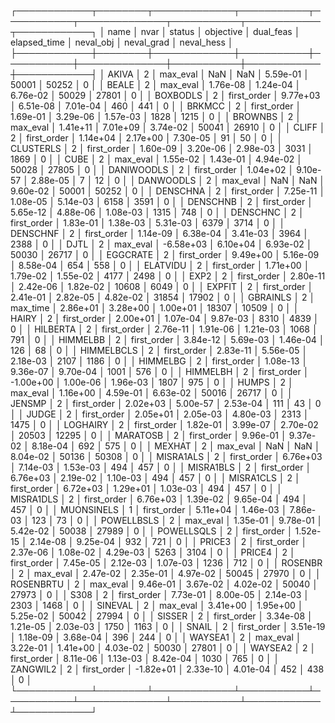 ┌────────────┬────────┬─────────────┬───────────┬───────────┬──────────────┬───────────┬────────────┬────────────┐
│       name │   nvar │      status │ objective │ dual_feas │ elapsed_time │ neval_obj │ neval_grad │ neval_hess │
├────────────┼────────┼─────────────┼───────────┼───────────┼──────────────┼───────────┼────────────┼────────────┤
│      AKIVA │      2 │    max_eval │       NaN │       NaN │     5.59e-01 │     50001 │      50252 │          0 │
│      BEALE │      2 │    max_eval │  1.76e-08 │  1.24e-04 │     6.76e-02 │     50029 │      27801 │          0 │
│   BOXBODLS │      2 │ first_order │  9.77e+03 │  6.51e-08 │     7.01e-04 │       460 │        441 │          0 │
│     BRKMCC │      2 │ first_order │  1.69e-01 │  3.29e-06 │     1.57e-03 │      1828 │       1215 │          0 │
│    BROWNBS │      2 │    max_eval │  1.41e+11 │  7.01e+09 │     3.74e-02 │     50041 │      26910 │          0 │
│      CLIFF │      2 │ first_order │  1.14e+04 │  2.17e+00 │     7.30e-05 │        91 │         50 │          0 │
│  CLUSTERLS │      2 │ first_order │  1.60e-09 │  3.20e-06 │     2.98e-03 │      3031 │       1869 │          0 │
│       CUBE │      2 │    max_eval │  1.55e-02 │  1.43e-01 │     4.94e-02 │     50028 │      27805 │          0 │
│ DANIWOODLS │      2 │ first_order │  1.04e+02 │  9.10e-57 │     2.88e-05 │         7 │         12 │          0 │
│  DANWOODLS │      2 │    max_eval │       NaN │       NaN │     9.60e-02 │     50001 │      50252 │          0 │
│   DENSCHNA │      2 │ first_order │  7.25e-11 │  1.08e-05 │     5.14e-03 │      6158 │       3591 │          0 │
│   DENSCHNB │      2 │ first_order │  5.65e-12 │  4.88e-06 │     1.08e-03 │      1315 │        748 │          0 │
│   DENSCHNC │      2 │ first_order │  1.83e-01 │  1.38e-03 │     5.31e-03 │      6379 │       3714 │          0 │
│   DENSCHNF │      2 │ first_order │  1.14e-09 │  6.38e-04 │     3.41e-03 │      3964 │       2388 │          0 │
│       DJTL │      2 │    max_eval │ -6.58e+03 │  6.10e+04 │     6.93e-02 │     50030 │      26717 │          0 │
│   EGGCRATE │      2 │ first_order │  9.49e+00 │  5.16e-09 │     8.58e-04 │       654 │        558 │          0 │
│   ELATVIDU │      2 │ first_order │  1.71e+00 │  1.79e-02 │     1.55e-02 │      4177 │       2498 │          0 │
│       EXP2 │      2 │ first_order │  2.80e-11 │  2.42e-06 │     1.82e-02 │     10608 │       6049 │          0 │
│     EXPFIT │      2 │ first_order │  2.41e-01 │  2.82e-05 │     4.82e-02 │     31854 │      17902 │          0 │
│   GBRAINLS │      2 │    max_time │  2.86e+01 │  3.28e+00 │     1.00e+01 │     18307 │      10509 │          0 │
│      HAIRY │      2 │ first_order │  2.00e+01 │  1.07e-04 │     9.87e-03 │      8310 │       4839 │          0 │
│   HILBERTA │      2 │ first_order │  2.76e-11 │  1.91e-06 │     1.21e-03 │      1068 │        791 │          0 │
│   HIMMELBB │      2 │ first_order │  3.84e-12 │  5.69e-03 │     1.46e-04 │       126 │         68 │          0 │
│ HIMMELBCLS │      2 │ first_order │  2.83e-11 │  5.56e-05 │     2.18e-03 │      2107 │       1186 │          0 │
│   HIMMELBG │      2 │ first_order │  1.08e-13 │  9.36e-07 │     9.70e-04 │      1001 │        576 │          0 │
│   HIMMELBH │      2 │ first_order │ -1.00e+00 │  1.00e-06 │     1.96e-03 │      1807 │        975 │          0 │
│      HUMPS │      2 │    max_eval │  1.16e+00 │  4.59e-01 │     6.63e-02 │     50016 │      26717 │          0 │
│     JENSMP │      2 │ first_order │  2.02e+03 │  5.00e-57 │     2.53e-04 │       111 │         43 │          0 │
│      JUDGE │      2 │ first_order │  2.05e+01 │  2.05e-03 │     4.80e-03 │      2313 │       1475 │          0 │
│   LOGHAIRY │      2 │ first_order │  1.82e-01 │  3.99e-07 │     2.70e-02 │     20503 │      12295 │          0 │
│   MARATOSB │      2 │ first_order │  9.96e-01 │  9.37e-02 │     8.18e-04 │       692 │        575 │          0 │
│     MEXHAT │      2 │    max_eval │       NaN │       NaN │     8.04e-02 │     50136 │      50308 │          0 │
│  MISRA1ALS │      2 │ first_order │  6.76e+03 │  7.14e-03 │     1.53e-03 │       494 │        457 │          0 │
│  MISRA1BLS │      2 │ first_order │  6.76e+03 │  2.19e-02 │     1.10e-03 │       494 │        457 │          0 │
│  MISRA1CLS │      2 │ first_order │  6.72e+03 │  1.29e+01 │     1.03e-03 │       494 │        457 │          0 │
│  MISRA1DLS │      2 │ first_order │  6.76e+03 │  1.39e-02 │     9.65e-04 │       494 │        457 │          0 │
│ MUONSINELS │      1 │ first_order │  5.11e+04 │  1.46e-03 │     7.86e-03 │       123 │         73 │          0 │
│ POWELLBSLS │      2 │    max_eval │  1.35e-01 │  9.78e-01 │     5.42e-02 │     50038 │      27989 │          0 │
│ POWELLSQLS │      2 │ first_order │  1.52e-15 │  2.14e-08 │     9.25e-04 │       932 │        721 │          0 │
│     PRICE3 │      2 │ first_order │  2.37e-06 │  1.08e-02 │     4.29e-03 │      5263 │       3104 │          0 │
│     PRICE4 │      2 │ first_order │  7.45e-05 │  2.12e-03 │     1.07e-03 │      1236 │        712 │          0 │
│    ROSENBR │      2 │    max_eval │  2.47e-02 │  2.35e-01 │     4.97e-02 │     50045 │      27970 │          0 │
│  ROSENBRTU │      2 │    max_eval │  9.46e-01 │  3.67e-02 │     4.02e-02 │     50040 │      27973 │          0 │
│       S308 │      2 │ first_order │  7.73e-01 │  8.00e-05 │     2.14e-03 │      2303 │       1468 │          0 │
│    SINEVAL │      2 │    max_eval │  3.41e+00 │  1.95e+00 │     5.25e-02 │     50042 │      27994 │          0 │
│     SISSER │      2 │ first_order │  3.34e-08 │  1.21e-05 │     2.03e-03 │      1750 │       1163 │          0 │
│      SNAIL │      2 │ first_order │  3.51e-19 │  1.18e-09 │     3.68e-04 │       396 │        244 │          0 │
│    WAYSEA1 │      2 │    max_eval │  3.22e-01 │  1.41e+00 │     4.03e-02 │     50030 │      27801 │          0 │
│    WAYSEA2 │      2 │ first_order │  8.11e-06 │  1.13e-03 │     8.42e-04 │      1030 │        765 │          0 │
│   ZANGWIL2 │      2 │ first_order │ -1.82e+01 │  2.33e-10 │     4.01e-04 │       452 │        438 │          0 │
└────────────┴────────┴─────────────┴───────────┴───────────┴──────────────┴───────────┴────────────┴────────────┘
